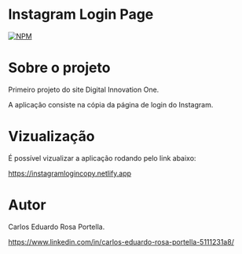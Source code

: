 # Instagram Login Page
[![NPM](https://img.shields.io/npm/l/react)](https://github.com/Carlos16071996/Instagram-login-Dio/blob/main/LICENSE) 

# Sobre o projeto

Primeiro projeto do site Digital Innovation One. 

A aplicação consiste na cópia da página de login do Instagram.

# Vizualização

É possível vizualizar a aplicação rodando pelo link abaixo:

https://instagramlogincopy.netlify.app


# Autor

Carlos Eduardo Rosa Portella.

https://www.linkedin.com/in/carlos-eduardo-rosa-portella-5111231a8/
